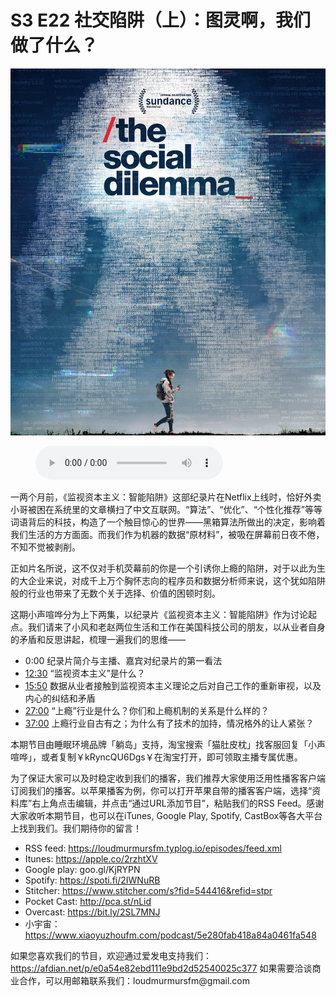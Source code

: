 # S3 E22 社交陷阱（上）：图灵啊，我们做了什么？

![](./image.jpeg)

<figure>
    <figcaption></figcaption>
    <audio
        controls
        src="./audio.mp3">
            Your browser does not support the
            <code>audio</code> element.
    </audio>
</figure>

<p>一两个月前，《监视资本主义：智能陷阱》这部纪录片在Netflix上线时，恰好外卖小哥被困在系统里的文章横扫了中文互联网。“算法”、“优化”、“个性化推荐”等等词语背后的科技，构造了一个触目惊心的世界——黑箱算法所做出的决定，影响着我们生活的方方面面。而我们作为机器的数据“原材料”，被吸在屏幕前日夜不倦，不知不觉被剥削。</p>
<p>正如片名所说，这不仅对手机荧幕前的你是一个引诱你上瘾的陷阱，对于以此为生的大企业来说，对成千上万个胸怀志向的程序员和数据分析师来说，这个犹如陷阱般的行业也带来了无数个关于选择、价值的困顿时刻。</p>
<p>这期小声喧哗分为上下两集，以纪录片《监视资本主义：智能陷阱》作为讨论起点。我们请来了小风和老赵两位生活和工作在美国科技公司的朋友，以从业者自身的矛盾和反思讲起，梳理一遍我们的思维——</p>
<div class="block-list"><ul>
<li>0:00 纪录片简介与主播、嘉宾对纪录片的第一看法</li>
<li><a href="https://loudmurmursfm.com/feed/audio.xml#t=12:30">12:30</a> “监视资本主义”是什么？</li>
<li><a href="https://loudmurmursfm.com/feed/audio.xml#t=15:50">15:50</a> 数据从业者接触到监视资本主义理论之后对自己工作的重新审视，以及内心的纠结和矛盾</li>
<li><a href="https://loudmurmursfm.com/feed/audio.xml#t=27:00">27:00</a> “上瘾”行业是什么？你们和上瘾机制的关系是什么样的？</li>
<li><a href="https://loudmurmursfm.com/feed/audio.xml#t=37:00">37:00</a> 上瘾行业自古有之；为什么有了技术的加持，情况格外的让人紧张？</li>
</ul>
</div><p>本期节⽬由睡眠环境品牌「躺岛」⽀持，淘宝搜索「猫肚皮枕」找客服回复「小声喧哗」，或者复制￥kRyncQU6Dgs￥在淘宝打开，即可领取主播专属优惠。</p>
<p>为了保证大家可以及时稳定收到我们的播客，我们推荐大家使用泛用性播客客户端订阅我们的播客。以苹果播客为例，你可以打开苹果自带的播客客户端，选择“资料库”右上角点击编辑，并点击“通过URL添加节目”，粘贴我们的RSS Feed。感谢大家收听本期节目，也可以在iTunes, Google Play, Spotify, CastBox等各大平台上找到我们。我们期待你的留言！</p>
<div class="block-list"><ul>
<li>RSS feed: <a href="https://loudmurmursfm.typlog.io/episodes/feed.xml">https://loudmurmursfm.typlog.io/episodes/feed.xml</a></li>
<li>Itunes: <a href="https://apple.co/2rzhtXV">https://apple.co/2rzhtXV</a></li>
<li>Google play: goo.gl/KjRYPN</li>
<li>Spotify: <a href="https://spoti.fi/2IWNuRB">https://spoti.fi/2IWNuRB</a></li>
<li>Stitcher: <a href="https://www.stitcher.com/s?fid=544416&amp;refid=stpr">https://www.stitcher.com/s?fid=544416&amp;refid=stpr</a></li>
<li>Pocket Cast: <a href="http://pca.st/nLid">http://pca.st/nLid</a></li>
<li>Overcast: <a href="https://bit.ly/2SL7MNJ">https://bit.ly/2SL7MNJ</a></li>
<li>小宇宙：<a href="https://www.xiaoyuzhoufm.com/podcast/5e280fab418a84a0461fa548">https://www.xiaoyuzhoufm.com/podcast/5e280fab418a84a0461fa548</a></li>
</ul>
</div><p>如果您喜欢我们的节目，欢迎通过爱发电支持我们：
<a href="https://afdian.net/p/e0a54e82ebd111e9bd2d52540025c377">https://afdian.net/p/e0a54e82ebd111e9bd2d52540025c377</a>
如果需要洽谈商业合作，可以用邮箱联系我们：loudmurmursfm@gmail.com</p>
